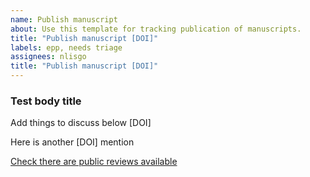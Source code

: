```yaml
---
name: Publish manuscript
about: Use this template for tracking publication of manuscripts.
title: "Publish manuscript [DOI]"
labels: epp, needs triage
assignees: nlisgo
title: "Publish manuscript [DOI]"
---
```


### Test body title

Add things to discuss below [DOI]

Here is another [DOI] mention

[Check there are public reviews available](https://sciety.org/articles/activity/[DOI])
